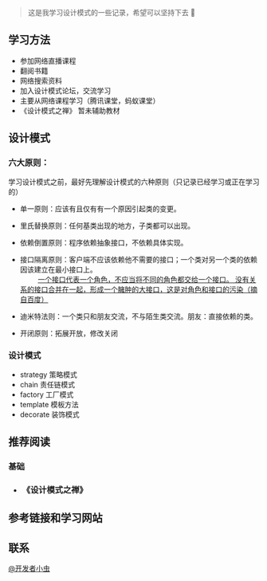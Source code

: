>这是我学习设计模式的一些记录，希望可以坚持下去 👊

学习方法
-
+ 参加网络直播课程
+ 翻阅书籍
+ 网络搜索资料
+ 加入设计模式论坛，交流学习
+ 主要从网络课程学习（腾讯课堂，蚂蚁课堂）
+ 《设计模式之禅》 暂未辅助教材

设计模式
-
### 六大原则：
学习设计模式之前，最好先理解设计模式的六种原则（只记录已经学习或正在学习的）
+ 单一原则：应该有且仅有有一个原因引起类的变更。
+ 里氏替换原则：任何基类出现的地方，子类都可以出现。
+ 依赖倒置原则：程序依赖抽象接口，不依赖具体实现。
+ 接口隔离原则：客户端不应该依赖他不需要的接口；一个类对另一个类的依赖因该建立在最小接口上。<br/>
&nbsp;&nbsp;&nbsp;&nbsp;&nbsp;&nbsp;&nbsp;&nbsp; <u>一个接口代表一个角色，不应当将不同的角色都交给一个接口。
没有关系的接口合并在一起，形成一个臃肿的大接口，这是对角色和接口的污染（摘自百度）</u> 

+ 迪米特法则：一个类只和朋友交流，不与陌生类交流。朋友：直接依赖的类。
+ 开闭原则：拓展开放，修改关闭

### 设计模式
+ strategy     策略模式
+ chain        责任链模式
+ factory      工厂模式
+ template     模板方法
+ decorate     装饰模式     

推荐阅读
-
<h3>基础<h3/>
<ul>
    <li>《设计模式之禅》</li>
</ul>


参考链接和学习网站
-

联系
-
[@开发者小虫](https://weibo.com/p/1005055730839620/home?is_all=1)
